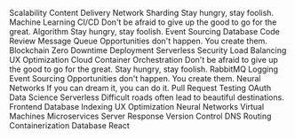 Scalability Content Delivery Network Sharding Stay hungry, stay foolish. Machine Learning CI/CD Don't be afraid to give up the good to go for the great. Algorithm
Stay hungry, stay foolish. Event Sourcing Database Code Review Message Queue Opportunities don't happen. You create them.
Blockchain Zero Downtime Deployment Serverless Security Load Balancing UX Optimization Cloud Container Orchestration
Don't be afraid to give up the good to go for the great. Stay hungry, stay foolish. RabbitMQ Logging Event Sourcing Opportunities don't happen. You create them. Neural Networks If you can dream it, you can do it. Pull Request Testing OAuth Data Science Serverless
Difficult roads often lead to beautiful destinations. Frontend Database Indexing UX Optimization Neural Networks Virtual Machines Microservices Server Response Version Control DNS Routing Containerization Database React
